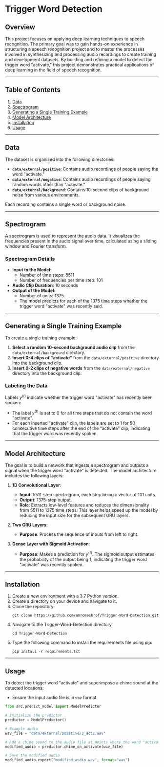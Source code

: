 # Trigger Word Detection

## Overview

This project focuses on applying deep learning techniques to speech recognition. The primary goal was to gain hands-on experience in structuring a speech recognition project and to master the processes involved in synthesizing and processing audio recordings to create training and development datasets. By building and refining a model to detect the trigger word "activate," this project demonstrates practical applications of deep learning in the field of speech recognition.

___

## Table of Contents
1. [Data](#data)
1. [Spectrogram](#spectrogram)
1. [Generating a Single Training Example](#generating-a-single-training-example)
1. [Model Architecture](#model-architecture)
1. [Installation](#installation)
1. [Usage](#usage)

___

## Data

The dataset is organized into the following directories:

- **`data/external/positive`**: Contains audio recordings of people saying the word "activate."
- **`data/external/negative`**: Contains audio recordings of people saying random words other than "activate."
- **`data/external/background`**: Contains 10-second clips of background noise from various environments.

Each recording contains a single word or background noise.

___

## Spectrogram

A spectrogram is used to represent the audio data. 
It visualizes the frequencies present in the audio signal over time, calculated using a sliding window and Fourier transform.

### Spectrogram Details

- **Input to the Model**:
  - Number of time steps: 5511
  - Number of frequencies per time step: 101
- **Audio Clip Duration**: 10 seconds
- **Output of the Model**:
  - Number of units: 1375
  - The model predicts for each of the 1375 time steps whether the trigger word "activate" was recently said.

___

## Generating a Single Training Example

To create a single training example:

1. **Select a random 10-second background audio clip** from the `data/external/background` directory.
2. **Insert 0-4 clips of "activate"** from the `data/external/positive` directory into the background clip.
3. **Insert 0-2 clips of negative words** from the `data/external/negative` directory into the background clip.

### Labeling the Data

Labels $y^{\langle t \rangle}$ indicate whether the trigger word "activate" has recently been spoken:

- The label $y^{\langle t \rangle}$ is set to 0 for all time steps that do not contain the word "activate".
- For each inserted "activate" clip, the labels are set to 1 for 50 consecutive time steps after the end of the "activate" clip, indicating that the trigger word was recently spoken.

___


## Model Architecture

The goal is to build a network that ingests a spectrogram and outputs a signal when the trigger word "activate" is detected. The model architecture includes the following layers:

1. **1D Convolutional Layer**:
   - **Input**: 5511-step spectrogram, each step being a vector of 101 units.
   - **Output**: 1375-step output.
   - **Role**: Extracts low-level features and reduces the dimensionality from 5511 to 1375 time steps. This layer helps speed up the model by reducing the input size for the subsequent GRU layers.

2. **Two GRU Layers**:
   - **Purpose**: Process the sequence of inputs from left to right.

3. **Dense Layer with Sigmoid Activation**:
   - **Purpose**: Makes a prediction for $y^{\langle t \rangle}$. The sigmoid output estimates the probability of the output being 1, indicating the trigger word "activate" was recently spoken.
  
___

## Installation

1. Create a new environment with a 3.7 Python version.
1. Create a directory on your device and navigate to it.
1. Clone the repository:
   ```
   git clone https://github.com/amromeshref/Trigger-Word-Detection.git
   ```
1. Navigate to the Trigger-Word-Detection directory.
   ```
   cd Trigger-Word-Detection
   ```
1. Type the following command to install the requirements file using pip:
    ```
    pip install -r requirements.txt
    ```
___

## Usage

To detect the trigger word "activate" and superimpose a chime sound at the detected locations:
- Ensure the input audio file is in `wav` format.
```python
from src.predict_model import ModelPredictor

# Initialize the predictor
predictor = ModelPredictor()

# Example audio 
wav_file = "data/external/positive/3_act2.wav"

# Add a chime sound to the audio file at points where the word "activate" is detected
modified_audio = predictor.chime_on_activate(wav_file)

# Save the modified audio
modified_audio.export("modified_audio.wav", format="wav")
```



